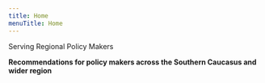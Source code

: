 ```yaml
---
title: Home
menuTitle: Home
---
```


Serving Regional Policy Makers

**Recommendations for policy makers across the Southern Caucasus and wider region**
